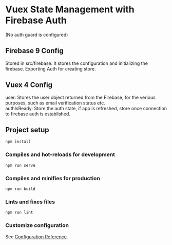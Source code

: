 # Vuex State Management with Firebase Auth
(No auth guard is configured)
## Firebase 9 Config
Stored in src/firebase. It stores the configuration and initializing the firebase. Exporting Auth for creating store.

## Vuex 4 Config
user: Stores the user object returned from the Firebase, for the verious purposes, such as email verification status etc. <br/>
authIsReady: Store the auth state, if app is refreshed, store once connection to firebase auth is established.


## Project setup
```
npm install
```

### Compiles and hot-reloads for development
```
npm run serve
```

### Compiles and minifies for production
```
npm run build
```

### Lints and fixes files
```
npm run lint
```

### Customize configuration
See [Configuration Reference](https://cli.vuejs.org/config/).
